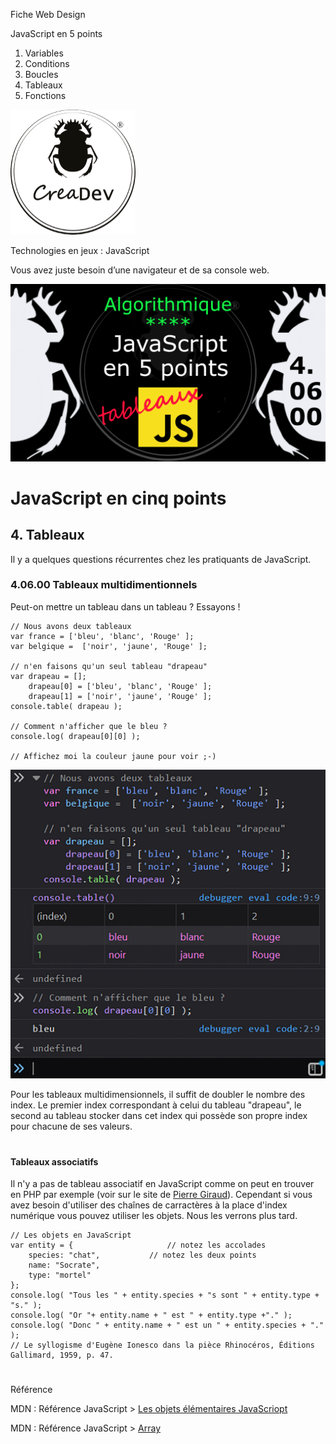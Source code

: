 Fiche Web Design

JavaScript en 5 points
1.  Variables
2.  Conditions
3.  Boucles
4.  Tableaux
5.  Fonctions

[![CreaDev](../images/logo-creadev-210207-R-200.png)](http://www.creadev.ninja/)

Technologies en jeux : JavaScript

Vous avez juste besoin d’une navigateur et de sa console web.

[![Le modulo en JavaScript](../images/JS-en-5-pts-04-06-00_multi-assocpng.png)](https://www.youtube.com/watch?v=ZEHLaTwoYEE)

# JavaScript en cinq points

## 4. Tableaux

Il y a quelques questions récurrentes chez les pratiquants de JavaScript.

### 4.06.00 Tableaux multidimentionnels 

Peut-on mettre un tableau dans un tableau ? Essayons !

    // Nous avons deux tableaux
    var france = ['bleu', 'blanc', 'Rouge' ]; 
    var belgique =  ['noir', 'jaune', 'Rouge' ]; 

    // n'en faisons qu'un seul tableau "drapeau"
    var drapeau = [];
        drapeau[0] = ['bleu', 'blanc', 'Rouge' ]; 
        drapeau[1] = ['noir', 'jaune', 'Rouge' ]; 
    console.table( drapeau );

    // Comment n'afficher que le bleu ?
    console.log( drapeau[0][0] );

    // Affichez moi la couleur jaune pour voir ;-)

![splice](../images/diagram/array-console011.jpg)

Pour les tableaux multidimensionnels, il suffit de doubler le nombre des index. Le premier index correspondant à celui du tableau "drapeau", le second au tableau stocker dans cet index qui possède son propre index pour chacune de ses valeurs. 

#

#### Tableaux associatifs

Il n'y a pas de tableau associatif en JavaScript comme on peut en trouver en PHP par exemple (voir sur le site de [Pierre Giraud](https://www.pierre-giraud.com/php-mysql-apprendre-coder-cours/tableau-associatif/)). Cependant si vous avez besoin d'utiliser des chaînes de carractères à la place d'index numérique vous pouvez utiliser les objets. Nous les verrons plus tard. 

    // Les objets en JavaScript
    var entity = {                     // notez les accolades
        species: "chat",           // notez les deux points
        name: "Socrate", 
        type: "mortel"
    };
    console.log( "Tous les " + entity.species + "s sont " + entity.type + "s." );
    console.log( "Or "+ entity.name + " est " + entity.type +"." );
    console.log( "Donc " + entity.name + " est un " + entity.species + "." );
    // Le syllogisme d'Eugène Ionesco dans la pièce Rhinocéros, Éditions Gallimard, 1959, p. 47.



#
Référence

MDN : Référence JavaScript > [Les objets élémentaires JavaScriopt](https://developer.mozilla.org/fr/docs/conflicting/Web/JavaScript/Guide)

MDN : Référence JavaScript > [Array](https://developer.mozilla.org/fr/docs/Web/JavaScript/Reference/Global_Objects/Array)
